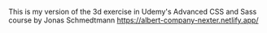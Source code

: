 This is my version of the 3d exercise in Udemy's Advanced CSS and Sass course by Jonas Schmedtmann
https://albert-company-nexter.netlify.app/
